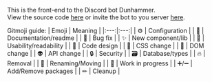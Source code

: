 This is the front-end to the Discord bot Dunhammer.  
View the source code [here](https://github.com/TheColorman/Dunhammer) or invite the bot to you server [here](https://discord.com/api/oauth2/authorize?client_id=671681661296967680&permissions=378091728064&scope=bot%20applications.commands).  
  
Gitmoji guide:
| Emoji | Meaning |
|:---:|:---:|
| ⚙ | Configuration |
| 📝 | Documentation/readme |
| 🐛 | Bug fix |
| ✨ | New component/lib |
| 🚸 | Usability/readability |
| 🎨 | Code design |
| 💄 | CSS change |
| 🌲 | DOM change |
| 👽 | API change |
| 🔒 | Security |
| 🗃 | Database/types |
| 🔥 | Removal |
| 🚚 | Renaming/Moving |
| 🚧 | Work in progress |
| ➕/➖ | Add/Remove packages |
| ✏ | Cleanup |